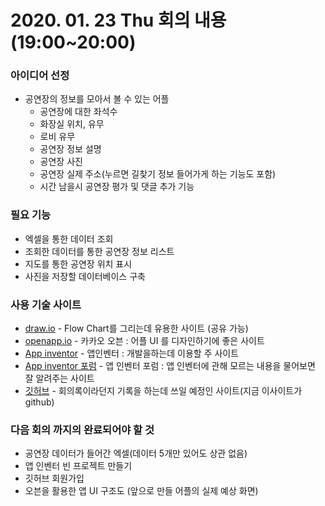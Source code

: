 # 2020. 01. 23 Thu 회의 내용 (19:00~20:00)

### 아이디어 선정

- 공연장의 정보를 모아서 볼 수 있는 어플
  - 공연장에 대한 좌석수
  - 화장실 위치, 유무
  - 로비 유무
  - 공연장 정보 설명
  - 공연장 사진
  - 공연장 실제 주소(누르면 길찾기 정보 들어가게 하는 기능도 포함)
  - 시간 남을시 공연장 평가 및 댓글 추가 기능

### 필요 기능

- 엑셀을 통한 데이터 조회
- 조회한 데이터를 통한 공연장 정보 리스트
- 지도를 통한 공연장 위치 표시
- 사진을 저장할 데이터베이스 구축

### 사용 기술 사이트

- [draw.io](http://draw.io/) - Flow Chart를 그리는데 유용한 사이트 (공유 가능)
- [openapp.io](https://ovenapp.io/) - 카카오 오븐 : 어플 UI 를 디자인하기에 좋은 사이트
- [App inventor](https://appinventor.mit.edu/) - 앱인벤터 : 개발을하는데 이용할 주 사이트
- [App inventor 포럼](https://community.appinventor.mit.edu/) - 앱 인벤터 포럼 : 앱 인벤터에 관해 모르는 내용을 물어보면 잘 알려주는 사이트
- [깃허브](https://github.com/Kyun2da/App_inventor_Kwangjin2) - 회의록이라던지 기록을 하는데 쓰일 예정인 사이트(지금 이사이트가 github)

### 다음 회의 까지의 완료되어야 할 것

- 공연장 데이터가 들어간 엑셀(데이터 5개만 있어도 상관 없음)
- 앱 인벤터 빈 프로젝트 만들기
- 깃허브 회원가입
- 오븐을 활용한 앱 UI 구조도 (앞으로 만들 어플의 실제 예상 화면)



 